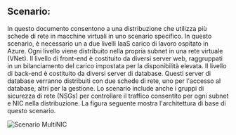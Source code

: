 ## <a name="scenario"></a>Scenario:

In questo documento consentono a una distribuzione che utilizza più schede di rete in macchine virtuali in uno scenario specifico. In questo scenario, è necessario un a due livelli IaaS carico di lavoro ospitato in Azure. Ogni livello viene distribuito nella propria subnet in una rete virtuale (VNet). Il livello di front-end è costituito da diversi server web, raggruppati in un bilanciamento del carico impostata per la disponibilità elevata. Il livello di back-end è costituito da diversi server di database. Questi server di database verranno distribuiti con due schede di rete, uno per l'accesso al database, altri per la gestione. Lo scenario include anche i gruppi di sicurezza di rete (NSGs) per controllare il traffico consentito per ogni subnet e NIC nella distribuzione. La figura seguente mostra l'architettura di base di questo scenario.  

![Scenario MultiNIC](./media/virtual-network-deploy-multinic-scenario-include/Figure1.png)

